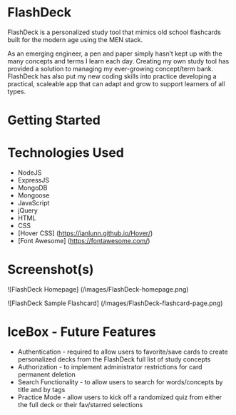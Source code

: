 # FlashDeck
FlashDeck is a personalized study tool that mimics old school flashcards built for the modern age using the MEN stack. 

As an emerging engineer, a pen and paper simply hasn’t kept up with the many concepts and terms I learn each day. Creating my own study tool has provided a solution to managing my ever-growing concept/term bank. FlashDeck has also put my new coding skills into practice developing a practical, scaleable app that can adapt and grow to support learners of all types.

# Getting Started



# Technologies Used
- NodeJS
- ExpressJS
- MongoDB
- Mongoose
- JavaScript
- jQuery
- HTML
- CSS
- [Hover CSS] (https://ianlunn.github.io/Hover/)
- [Font Awesome] (https://fontawesome.com/)

# Screenshot(s)

![FlashDeck Homepage] (/images/FlashDeck-homepage.png)

![FlashDeck Sample Flashcard] (/images/FlashDeck-flashcard-page.png)

# IceBox - Future Features
- Authentication - required to allow users to favorite/save cards to create personalized decks from the FlashDeck full list of study concepts
- Authorization - to implement administrator restrictions for card permanent deletion
- Search Functionality - to allow users to search for words/concepts by title and by tags
- Practice Mode - allow users to kick off a randomized quiz from either the full deck or their fav/starred selections